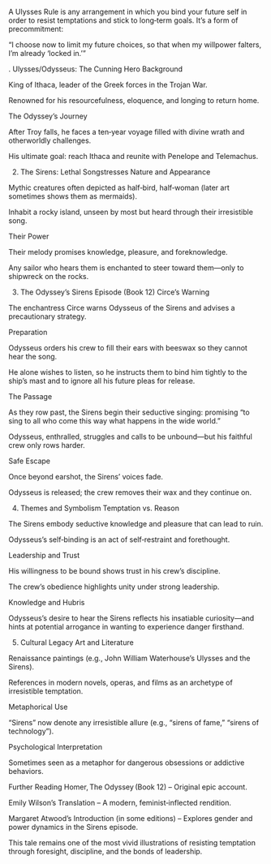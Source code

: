 A Ulysses Rule is any arrangement in which you bind your future self in order 
to resist temptations and stick to long‑term goals. It’s a form of 
precommitment:

“I choose now to limit my future choices, so that when my willpower falters, 
I’m already ‘locked in.’”


. Ulysses/Odysseus: The Cunning Hero
Background

King of Ithaca, leader of the Greek forces in the Trojan War.

Renowned for his resourcefulness, eloquence, and longing to return home.

The Odyssey’s Journey

After Troy falls, he faces a ten‑year voyage filled with divine wrath and 
otherworldly challenges.

His ultimate goal: reach Ithaca and reunite with Penelope and Telemachus.

2. The Sirens: Lethal Songstresses
Nature and Appearance

Mythic creatures often depicted as half‑bird, half‑woman (later art 
sometimes shows them as mermaids).

Inhabit a rocky island, unseen by most but heard through their irresistible 
song.

Their Power

Their melody promises knowledge, pleasure, and foreknowledge.

Any sailor who hears them is enchanted to steer toward them—only to shipwreck 
on the rocks.

3. The Odyssey’s Sirens Episode (Book 12)
Circe’s Warning

The enchantress Circe warns Odysseus of the Sirens and advises a precautionary 
strategy.

Preparation

Odysseus orders his crew to fill their ears with beeswax so they cannot hear 
the song.

He alone wishes to listen, so he instructs them to bind him tightly to the 
ship’s mast and to ignore all his future pleas for release.

The Passage

As they row past, the Sirens begin their seductive singing: promising “to 
sing to all who come this way what happens in the wide world.”

Odysseus, enthralled, struggles and calls to be unbound—but his faithful crew 
only rows harder.

Safe Escape

Once beyond earshot, the Sirens’ voices fade.

Odysseus is released; the crew removes their wax and they continue on.

4. Themes and Symbolism
Temptation vs. Reason

The Sirens embody seductive knowledge and pleasure that can lead to ruin.

Odysseus’s self‑binding is an act of self‑restraint and forethought.

Leadership and Trust

His willingness to be bound shows trust in his crew’s discipline.

The crew’s obedience highlights unity under strong leadership.

Knowledge and Hubris

Odysseus’s desire to hear the Sirens reflects his insatiable curiosity—and 
hints at potential arrogance in wanting to experience danger firsthand.

5. Cultural Legacy
Art and Literature

Renaissance paintings (e.g., John William Waterhouse’s Ulysses and the 
Sirens).

References in modern novels, operas, and films as an archetype of irresistible 
temptation.

Metaphorical Use

“Sirens” now denote any irresistible allure (e.g., “sirens of fame,” 
“sirens of technology”).

Psychological Interpretation

Sometimes seen as a metaphor for dangerous obsessions or addictive behaviors.

Further Reading
Homer, The Odyssey (Book 12) – Original epic account.

Emily Wilson’s Translation – A modern, feminist‑inflected rendition.

Margaret Atwood’s Introduction (in some editions) – Explores gender and 
power dynamics in the Sirens episode.

This tale remains one of the most vivid illustrations of resisting temptation 
through foresight, discipline, and the bonds of leadership.









